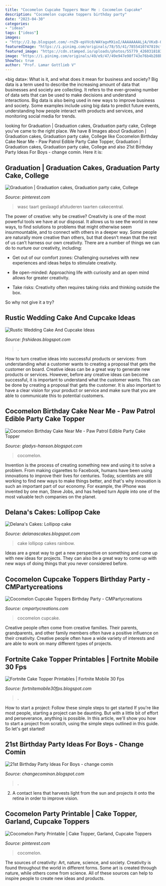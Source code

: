 ```yaml
---
title: "Cocomelon Cupcake Toppers Near Me : Cocomelon Cupcake"
description: "Cocomelon cupcake toppers birthday party"
date: "2023-04-30"
categories:
- "ideas"
tags: ["ideas"]
images:
- "http://2.bp.blogspot.com/-rnZ9-epVVc0/WAYagvMXioI/AAAAAAAALjA/VKxB-OV8q781wXSLuvFEoM-Y1nrBLVc2ACK4B/s1600/Rainbow-lollipops-cake.jpg"
featuredImage: "https://i.pinimg.com/originals/78/55/41/7855410747819cff5586f6dd1000248a.jpg"
featured_image: "https://cdn.stamped.io/uploads/photos/55779_4260318183490_d12e0b3a_9129_4fb5_aa75_0031816a9db3.jpg"
image: "https://i.pinimg.com/originals/49/e9/47/49e947e98f743e76b4b288b594cc3ac4.jpg"
ShowToc: true
author: "Prof. Lamar Gottlieb V"
---
```



«big data»: What is it, and what does it mean for business and society?
Big data is a term used to describe the increasing amount of data that businesses and society are collecting. It refers to the ever-growing number of data sets that can be used to make decisions and understand interactions. Big data is also being used in new ways to improve business and society. Some examples include using big data to predict future events, understanding how people interact with products and services, and monitoring social media for trends.

	

		
looking for Graduation | Graduation cakes, Graduation party cake, College you've came to the right place. We have 8 Images about Graduation | Graduation cakes, Graduation party cake, College like Cocomelon Birthday Cake Near Me - Paw Patrol Edible Party Cake Topper, Graduation | Graduation cakes, Graduation party cake, College and also 21st Birthday Party Ideas For Boys - change comin. Here it is:
		
    
## Graduation | Graduation Cakes, Graduation Party Cake, College

<img loading=lazy src="https://i.pinimg.com/originals/78/55/41/7855410747819cff5586f6dd1000248a.jpg" onerror="this.onerror=null;this.src='https://tse1.mm.bing.net/th?id=OIP.-Chx4Lc3XyTV3t39O-nq3wHaKd&amp;pid=15.1';" alt="Graduation | Graduation cakes, Graduation party cake, College">

_Source: pinterest.com_

>wasc taart geslaagd afstuderen taarten cakecentral. 

	

The power of creative: why be creative?
Creativity is one of the most powerful tools we have at our disposal. It allows us to see the world in new ways, to find solutions to problems that might otherwise seem insurmountable, and to connect with others in a deeper way.
Some people are naturally more creative than others, but that doesn’t mean that the rest of us can’t harness our own creativity. There are a number of things we can do to nurture our creativity, including:

- Get out of our comfort zones: Challenging ourselves with new experiences and ideas helps to stimulate creativity.

- Be open-minded: Approaching life with curiosity and an open mind allows for greater creativity.

- Take risks: Creativity often requires taking risks and thinking outside the box.

So why not give it a try?

    
## Rustic Wedding Cake And Cupcake Ideas

<img loading=lazy src="https://i.pinimg.com/originals/49/e9/47/49e947e98f743e76b4b288b594cc3ac4.jpg" onerror="this.onerror=null;this.src='https://tse4.mm.bing.net/th?id=OIP.Ak9Qd4lITy9MQEWDbdOd5AHaJ3&amp;pid=15.1';" alt="Rustic Wedding Cake And Cupcake Ideas">

_Source: frshideas.blogspot.com_

>. 

	

How to turn creative ideas into successful products or services: from understanding what a customer wants to creating a proposal that gets the customer on board.
Creative ideas can be a great way to generate new products or services. However, before any creative ideas can become successful, it is important to understand what the customer wants. This can be done by creating a proposal that gets the customer. It is also important to have a clear vision for your product or service and make sure that you are able to communicate this to potential customers.

    
## Cocomelon Birthday Cake Near Me - Paw Patrol Edible Party Cake Topper

<img loading=lazy src="https://lh5.googleusercontent.com/proxy/2Q0Q6zjOf3ZIErrWrra0E2kCZjKVqz-BG-Iwnb32T_n4GmxbHlhZ_mClxrZx1nOHyMaj2DBCL3AaG8PzF8X0H8NCTEMxU-EAAT9CDAOFKjzEiiiE3aYTErAR5bo_Vd8Xvt9_10BlxPS5bZbq699Vsz6VVyzoRBJEJtc-GHSl2Q=w1200-h630-p-k-no-nu" onerror="this.onerror=null;this.src='https://tse2.mm.bing.net/th?id=OIP.YMIoAYwRiGiLYjCcy-C_nAHaHa&amp;pid=15.1';" alt="Cocomelon Birthday Cake Near Me - Paw Patrol Edible Party Cake Topper">

_Source: gladys-hanson.blogspot.com_

>cocomelon. 

	

Invention is the process of creating something new and using it to solve a problem. From making cigarettes to Facebook, humans have been using innovations to improve their lives for centuries. Today, scientists are still working to find new ways to make things better, and that's why innovation is such an important part of our economy. For example, the iPhone was invented by one man, Steve Jobs, and has helped turn Apple into one of the most valuable tech companies on the planet.

    
## Delana&#039;s Cakes: Lollipop Cake

<img loading=lazy src="http://2.bp.blogspot.com/-rnZ9-epVVc0/WAYagvMXioI/AAAAAAAALjA/VKxB-OV8q781wXSLuvFEoM-Y1nrBLVc2ACK4B/s1600/Rainbow-lollipops-cake.jpg" onerror="this.onerror=null;this.src='https://tse1.mm.bing.net/th?id=OIP.5gL6m3An1zDKo3H8qLOTzQHaLO&amp;pid=15.1';" alt="Delana&#039;s Cakes: Lollipop cake">

_Source: delanascakes.blogspot.com_

>cake lollipop cakes rainbow. 

	

Ideas are a great way to get a new perspective on something and come up with new ideas for projects. They can also be a great way to come up with new ways of doing things that you never considered before.

    
## Cocomelon Cupcake Toppers Birthday Party - CMPartycreations

<img loading=lazy src="https://cdn.stamped.io/uploads/photos/55779_4260318183490_d12e0b3a_9129_4fb5_aa75_0031816a9db3.jpg" onerror="this.onerror=null;this.src='https://tse1.mm.bing.net/th?id=OIP.yr2jWRzkW39sKsXLGiMX7AHaJ4&amp;pid=15.1';" alt="Cocomelon Cupcake Toppers Birthday Party - CMPartycreations">

_Source: cmpartycreations.com_

>cocomelon cupcake. 

	

Creative people often come from creative families. Their parents, grandparents, and other family members often have a positive influence on their creativity. Creative people often have a wide variety of interests and are able to work on many different types of projects.

    
## Fortnite Cake Topper Printables | Fortnite Mobile 30 Fps

<img loading=lazy src="https://lh6.googleusercontent.com/proxy/0ozxHAMwC-JeBSk8qSmn1s59D8G8z6bO6fBJ91CuP1Ugd0lihqEtXlCzIwgv1Y65evZYgYsCkU2tmq0Awe1YI84reo5rpn2oJCU8xdoaDoz21UEBicZLJ1VxZhDKFQrSG68K6QctFBgAcwuwBIkrithTlYovz2Q33nFwk2E42D0yVA=w1200-h630-p-k-no-nu" onerror="this.onerror=null;this.src='https://tse3.mm.bing.net/th?id=OIP.WYXxACs-qXPcYnKCqIj52gHaIS&amp;pid=15.1';" alt="Fortnite Cake Topper Printables | Fortnite Mobile 30 Fps">

_Source: fortnitemobile30fps.blogspot.com_

>. 

	

How to start a project: Follow these simple steps to get started
If you're like most people, starting a project can be daunting. But with a little bit of effort and perseverance, anything is possible. In this article, we'll show you how to start a project from scratch, using the simple steps outlined in this guide. So let's get started!

    
## 21st Birthday Party Ideas For Boys - Change Comin

<img loading=lazy src="https://lh5.googleusercontent.com/proxy/gTmJyiI9vPYnEfoW11Sryra-sct0b-Dw3xGE1u77fnH06hIXiBf4nDdT4x5t6gwAUAoPFN60CVQOgsta68Of5jHUStaphjJmKwhgkBMcDy5FdB0UzNzZVNt4ig=s0-d" onerror="this.onerror=null;this.src='https://tse4.mm.bing.net/th?id=OIP.bhMNtJ2BIihcNukuoWJBPAHaHa&amp;pid=15.1';" alt="21st Birthday Party Ideas For Boys - change comin">

_Source: changecominon.blogspot.com_

>. 

	

2. A contact lens that harvests light from the sun and projects it onto the retina in order to improve vision.

    
## Cocomelon Party Printable | Cake Topper, Garland, Cupcake Toppers

<img loading=lazy src="https://i.pinimg.com/236x/8e/4c/1f/8e4c1fd00f76efca02f0312074332bb7.jpg?nii=t" onerror="this.onerror=null;this.src='https://tse4.mm.bing.net/th?id=OIP.nC1MXlfIXYuU1W65ZcTEzQAAAA&amp;pid=15.1';" alt="Cocomelon Party Printable | Cake Topper, Garland, Cupcake Toppers">

_Source: pinterest.com_

>cocomelon. 

	

The sources of creativity: Art, nature, science, and society.
Creativity is found throughout the world in different forms. Some art is created through nature, while others come from science. All of these sources can help to inspire people to create new ideas and products.

